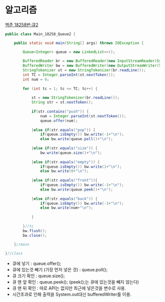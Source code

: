 # 알고리즘
[백준 18258번:큐2](https://www.acmicpc.net/problem/18258)

```java
public class Main_18258_Queue2 {

	public static void main(String[] args) throws IOException {

		Queue<Integer> queue = new LinkedList<>();
		
		BufferedReader br = new BufferedReader(new InputStreamReader(System.in));
		BufferedWriter bw = new BufferedWriter(new OutputStreamWriter(System.out));
		StringTokenizer st = new StringTokenizer(br.readLine());
		int TC = Integer.parseInt(st.nextToken());
		int num = 0;
		
		for (int tc = 1; tc <= TC; tc++) {
			
			st = new StringTokenizer(br.readLine());
			String str = st.nextToken();
			
			if(str.contains("push")) {
				num = Integer.parseInt(st.nextToken());
				queue.offer(num);
				
			}else if(str.equals("pop")) {
				if(queue.isEmpty()) bw.write(-1+"\n");
				else bw.write(queue.poll()+"\n");
				
			}else if(str.equals("size")) {
				bw.write(queue.size()+"\n");
				
			}else if(str.equals("empty")) {
				if(queue.isEmpty()) bw.write(1+"\n");
				else bw.write(0+"\n");
				
			}else if(str.equals("front")){
				if(queue.isEmpty()) bw.write(-1+"\n");
				else bw.write(queue.peek()+"\n");
				
			}else if(str.equals("back")) {
				if(queue.isEmpty()) bw.write(-1+"\n");
				else bw.write(num+"\n");
				
			}
			
		}//tc
		bw.flush();
		bw.close();
		
	}//main

}//class
```
- 큐에 넣기 : queue.offer();
- 큐에 있는것 빼기 (가장 먼저 넣은 것) : queue.poll();
- 큐 크기 확인 : queue.size();
- 큐 맨 앞 확인 : queue.peek(); (peek();는 큐에 있는것을 빼지 않는다)
- 큐 맨 뒤 확인 : 따로 API는 없지만 최근에 넣은것을 변수로 사용.
- 시간초과로 인해 출력을 System.out대신 bufferedWriter를 이용.


